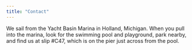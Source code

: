 ```yaml
---
title: "Contact"
---
```


We sail from the Yacht Basin Marina in Holland, Michigan. When you pull into the marina, look for the swimming pool and playground, park nearby, and find us at slip #C47, which is on the pier just across from the pool.
